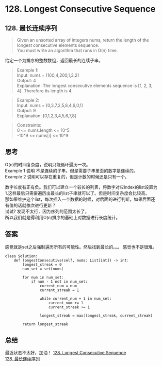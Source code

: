 # 128. Longest Consecutive Sequence

## 128. 最长连续序列

>Given an unsorted array of integers nums, return the length of the longest consecutive elements sequence.  
You must write an algorithm that runs in O(n) time.

给定一个为排序的整数数组，返回最长的连续子串。 


>Example 1:  
Input: nums = [100,4,200,1,3,2]   
Output: 4  
Explanation: The longest consecutive elements sequence is [1, 2, 3, 4]. Therefore its length is 4.
  
>Example 2:   
Input: nums = [0,3,7,2,5,8,4,6,0,1]  
Output: 9   
Explanation: [0,1,2,3,4,5,6,7,8]
 

>Constraints:  
0 <= nums.length <= 10^5  
-10^9 <= nums[i] <= 10^9  

## 思考
O(n)的时间复杂度，说明只能循环遍历一次。  
Example 1 说明 不是连续的子串，但是需要子串里面的数字是连续的。  
Example 2 说明可以存在重复的，但是计数的时候还是只有一个。  

数字长度有正有负。我们可以建立一个较长的列表，将数字对应index的list设置为1.这样最后只需要遍历出最长的list子串就可以了。但是时间复杂度会比较高。  
那如果维护这个list，每次插入一个数据的时候，对后面的进行判断，如果后面还有值的话就依次进行更新？  
试试? 发现不太行，因为序列的范围太长了。   
所以我们就是得利用O(n)排序的基础上对数据进行长度统计。   



## 答案

感觉就是set之后强制遍历所有的可能性。然后找到最长的。。。 感觉也不是很难。  
```python3
class Solution:
    def longestConsecutive(self, nums: List[int]) -> int:
        longest_streak = 0
        num_set = set(nums)

        for num in num_set:
            if num - 1 not in num_set:
                current_num = num
                current_streak = 1

                while current_num + 1 in num_set:
                    current_num += 1
                    current_streak += 1

                longest_streak = max(longest_streak, current_streak)

        return longest_streak

```


## 总结
最近状态不太好，加油！
[128. Longest Consecutive Sequence](https://leetcode.com/problems/longest-consecutive-sequence/)  
[128. 最长连续序列](https://leetcode.cn/problems/longest-consecutive-sequence/)
